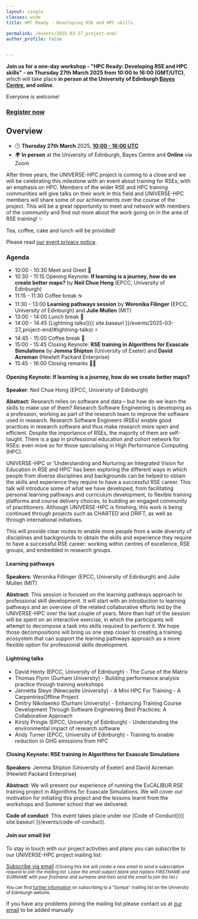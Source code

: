 ```yaml
---
layout: single
classes: wide
title: HPC Ready - Developing RSE and HPC skills
 
permalink: /events/2025-03-27_project-end/
author_profile: false


---
```


**Join us for a one-day workshop - "HPC Ready: Developing RSE and HPC skills" - on Thursday 27th March 2025 from 10:00 to 16:00 (GMT/UTC)**, which will take place **in person at the University of Edinburgh [Bayes Centre](https://bayes-centre.ed.ac.uk/), and online**.

Everyone is welcome!

### [Register now](https://forms.office.com/Pages/ResponsePage.aspx?id=B3WJK4zudUWDC0-CZ8PTB5xW6C9sTFJAj9JEr0thFURUOTlJQ1RDUDlZUkxNTDJBMVdBSzRDOUlDQi4u)

## Overview

- 🕒 **Thursday 27th March** 2025, **[10:00 - 16:00 UTC](https://www.timeanddate.com/worldclock/fixedtime.html?msg=HPC+Ready%3A+Developing+RSE+and+HPC+skills&iso=20250327T10&p1=1440&ah=6)**
- 🌍 **In person** at the University of Edinburgh, Bayes Centre and **Online** via Zoom

After three years, the UNIVERSE-HPC project is coming to a close and we will be celebrating this milestone with an event about training for RSEs, with an emphasis on HPC. Members of the wider RSE and HPC training communities will give talks on their work in this field and UNIVERSE-HPC members will share some of our achievements over the course of the project. This will be a great opportunity to meet and network with members of the community and find out more about the work going on in the area of RSE training! ✨ 

Tea, coffee, cake and lunch will be provided!

Please read [our event privacy notice](https://www.imperial.ac.uk/media/imperial-college/administration-and-support-services/secretariat/public/ICL---Events-privacy-notice---10-October-2018.pdf).

### Agenda

- 10:00 - 10:30 Meet and Greet 🚀
- 10:30 - 11:15 Opening Keynote: **If learning is a journey, how do we create better maps?** by **Neil Chue Hong** (EPCC, University of Edinburgh)
- 11:15 - 11:30 Coffee break ☕
- 11:30 - 13:00 **Learning pathways session** by **Weronika Filinger** (EPCC, University of Edinburgh) and **Julie Mullen** (MIT)
- 13:00 - 14:00 Lunch break 🍴
- 14:00 - 14:45 [Lightning talks]({{ site.baseurl }}/events/2025-03-27_project-end/#lightning-talks) ⚡ 
- 14:45 - 15:00 Coffee break 🥐
- 15:00 - 15:45 Closing Keynote: **RSE training in Algorithms for Exascale Simulations** by **Jemma Shipton** (University of Exeter) and **David Acreman** (Hewlett Packard Enterprise)
- 15:45 - 16:00 Closing remarks 👋🏼 

#### Opening Keynote: If learning is a journey, how do we create better maps?

**Speaker**: Neil Chue Hong (EPCC, University of Edinburgh)

**Abstract**:
Research relies on software and data – but how do we learn the skills to make use of them? Research Software Engineering is developing as a profession, working as part of the research team to improve the software used in research. Research Software Engineers (RSEs) enable good practices in research software and thus make research more open and efficient. Despite the importance of RSEs, the majority of them are self-taught. There is a gap in professional education and cohort network for RSEs: even more so for those specialising in High Performance Computing (HPC).

UNIVERSE-HPC or ‘Understanding and Nurturing an Integrated Vision for Education in RSE and HPC’ has been exploring the different ways in which people from diverse disciplines and backgrounds can be helped to obtain the skills and experience they require to have a successful RSE career. This talk will introduce some of what we have developed, from facilitating personal learning pathways and curriculum development, to flexible training platforms and course delivery choices, to building an engaged community of practitioners. Although UNIVERSE-HPC is finishing, this work is being continued through projects such as CHARTED and DRIFT, as well as through international initiatives.

This will provide clear routes to enable more people from a wide diversity of disciplines and backgrounds to obtain the skills and experience they require to have a successful RSE career: working within centres of excellence, RSE groups, and embedded in research groups.

#### Learning pathways

**Speakers**: Weronika Fillinger (EPCC, University of Edinburgh) and Julie Mullen (MIT)

**Abstract**:
This session is focused on the learning pathways approach to professional skill development. It will start with an introduction to learning pathways and an overview of the related collaborative efforts led by the UNIVERSE-HPC over the last couple of years. More than half of the session will be spent on an interactive exercise, in which the participants will attempt to decompose a task into skills required to perform it.  We hope those decompositions will bring us one step closer to creating a training ecosystem that can support the learning pathways approach as a more flexible option for professional skills development.

#### Lightning talks

- David Henty (EPCC, University of Edinburgh) - The Curse of the Matrix
- Thomas Flynn (Durham University) - Building performance analysis practice through training workshops
- Jannetta Steyn (Newcastle University) - A Mini HPC For Training - A CarpentriesOffline Project
- Dmitry Nikolaenko (Durham University) - Enhancing Training Course Development Through Software Engineering Best Practices: A Collaborative Approach
- Kirsty Pringle (EPCC, University of Edinburgh) - Understanding the environmental impact of research software
- Andy Turner (EPCC, University of Edinburgh) - Training to enable reduction in GHG emissions from HPC

#### Closing Keynote: RSE training in Algorithms for Exascale Simulations

**Speakers**: Jemma Shipton (University of Exeter) and David Acreman (Hewlett Packard Enterprise)

**Abstract**:
We will present our experience of running the ExCALIBUR RSE training project in Algorithms for Exascale Simulations. We will cover our motivation for initiating this project and the lessons learnt from the workshops and Summer school that we delivered.

**Code of conduct**: This event takes place under our [Code of Conduct]({{ site.baseurl }}/events/code-of-conduct).


#### Join our email list

To stay in touch with our project activities and plans you can subscribe to our
UNIVERSE-HPC project mailing list:

<a
href="mailto:sympa@mlist.is.ed.ac.uk?body=SUBSCRIBE%20universe-hpc%20FIRSTNAME%20SURNAME%20%0A%0AQUIT%0A%0A">Subscribe
via email</a> <small>_(Clicking this link will create a new email to send a
subscription request to join the mailing list. Leave the email subject blank
and replace FIRSTNAME and SURNAME with your firstname and surname and then send
the email to join the list.)_</small>

<small>You can find [further
information](https://www.ed.ac.uk/information-services/computing/comms-and-collab/email/lists/sympa/subscribe)
on subscribing to a "Sympa" mailing list on the University of Edinburgh
website.</small>

If you have any problems joining the mailing list please contact us at
[our email](mailto:s.sukhiani@epcc.ed.ac.uk) to be added manually.
